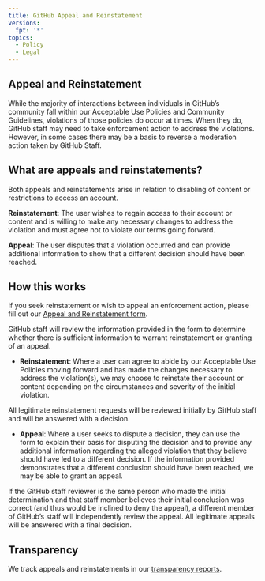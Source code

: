 ```yaml
---
title: GitHub Appeal and Reinstatement
versions:
  fpt: '*'
topics:
  - Policy
  - Legal
---
```

## Appeal and Reinstatement

While the majority of interactions between individuals in GitHub’s community fall within our Acceptable Use Policies and Community Guidelines, violations of those policies do occur at times. When they do, GitHub staff may need to take enforcement action to address the violations. However, in some cases there may be a basis to reverse a moderation action taken by GitHub Staff.

## What are appeals and reinstatements?

Both appeals and reinstatements arise in relation to disabling of content or restrictions to access an account.

**Reinstatement**: The user wishes to regain access to their account or content and is willing to make any necessary changes to address the violation and must agree not to violate our terms going forward.

**Appeal**: The user disputes that a violation occurred and can provide additional information to show that a different decision should have been reached.

## How this works

If you seek reinstatement or wish to appeal an enforcement action, please fill out our [Appeal and Reinstatement form](https://support.github.com/contact/reinstatement).

GitHub staff will review the information provided in the form to determine whether there is sufficient information to warrant reinstatement or granting of an appeal.

- **Reinstatement**: Where a user can agree to abide by our Acceptable Use Policies moving forward and has made the changes necessary to address the violation(s), we may choose to reinstate their account or content depending on the circumstances and severity of the initial violation.

All legitimate reinstatement requests will be reviewed initially by GitHub staff and will be answered with a decision.

- **Appeal**: Where a user seeks to dispute a decision, they can use the form to explain their basis for disputing the decision and to provide any additional information regarding the alleged violation that they believe should have led to a different decision. If the information provided demonstrates that a different conclusion should have been reached, we may be able to grant an appeal.

If the GitHub staff reviewer is the same person who made the initial determination and that staff member believes their initial conclusion was correct (and thus would be inclined to deny the appeal), a different member of GitHub’s staff will independently review the appeal. All legitimate appeals will be answered with a final decision.

## Transparency

We track appeals and reinstatements in our [transparency reports](https://github.blog/2022-01-27-2021-transparency-report/#Appeals_and_other_reinstatements).
